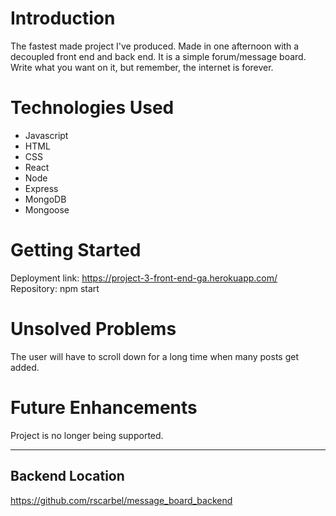 # Introduction
The fastest made project I've produced. Made in one afternoon with a decoupled front end and back end. It is a simple forum/message board. Write what you want on it, but remember, the internet is forever.

# Technologies Used
* Javascript
* HTML
* CSS
* React
* Node
* Express
* MongoDB
* Mongoose

# Getting Started
Deployment link: https://project-3-front-end-ga.herokuapp.com/
Repository: npm start

# Unsolved Problems
The user will have to scroll down for a long time when many posts get added.

# Future Enhancements
Project is no longer being supported.

-------
## Backend Location ##
https://github.com/rscarbel/message_board_backend